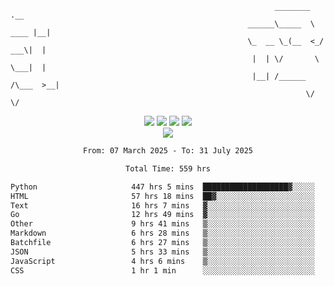 ```
                                                           ________        .__ 
                                                     ______\_____  \  ____ |__|
                                                     \_  __ \_(__  <_/ ___\|  |
                                                      |  | \/       \  \___|  |
                                                      |__| /______  /\___  >__|
                                                                  \/     \/    
```

<div align="center">
  <img src="https://komarev.com/ghpvc/?username=r3ci&label=Profile%20views&color=000000&style=for-the-badge"/>
  <img src="https://img.shields.io/github/followers/R3CI?color=black&style=for-the-badge&logo=github&label=Follows"/>
  <img src="https://img.shields.io/github/stars/R3CI?color=black&style=for-the-badge&logo=github&label=Stars"/>
 
  <img src="https://github-widgetbox.vercel.app/api/profile?username=R3CI&data=followers,repositories,stars,commits&theme=rgb">
  <br>

  <img src="https://github-widgetbox.vercel.app/api/skills?languages=python,go,json&theme=rgb&includeNames=true">
  <br>
  
</p>

<!--START_SECTION:waka-->

```txt
From: 07 March 2025 - To: 31 July 2025

Total Time: 559 hrs

Python                     447 hrs 5 mins  ███████████████████▓░░░░░   78.61 %
HTML                       57 hrs 18 mins  ██▓░░░░░░░░░░░░░░░░░░░░░░   10.08 %
Text                       16 hrs 7 mins   ▓░░░░░░░░░░░░░░░░░░░░░░░░   02.84 %
Go                         12 hrs 49 mins  ▓░░░░░░░░░░░░░░░░░░░░░░░░   02.25 %
Other                      9 hrs 41 mins   ▒░░░░░░░░░░░░░░░░░░░░░░░░   01.71 %
Markdown                   6 hrs 28 mins   ▒░░░░░░░░░░░░░░░░░░░░░░░░   01.14 %
Batchfile                  6 hrs 27 mins   ▒░░░░░░░░░░░░░░░░░░░░░░░░   01.13 %
JSON                       5 hrs 33 mins   ▒░░░░░░░░░░░░░░░░░░░░░░░░   00.98 %
JavaScript                 4 hrs 6 mins    ▒░░░░░░░░░░░░░░░░░░░░░░░░   00.72 %
CSS                        1 hr 1 min      ░░░░░░░░░░░░░░░░░░░░░░░░░   00.18 %
```

<!--END_SECTION:waka-->
